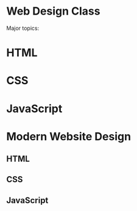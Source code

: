 Web Design Class
================

Major topics:

# HTML
# CSS
# JavaScript
# Modern Website Design

HTML
----

CSS
---

JavaScript
----------
